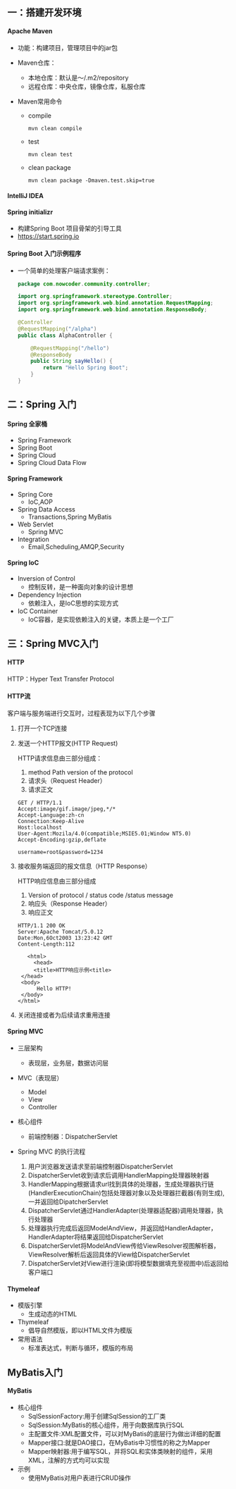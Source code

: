 

## 一：搭建开发环境

#### Apache Maven

- 功能：构建项目，管理项目中的jar包
- Maven仓库：
  - 本地仓库：默认是～/.m2/repository
  - 远程仓库：中央仓库，镜像仓库，私服仓库

- Maven常用命令

  - compile

    ```
    mvn clean compile
    ```

  - test

    ```
    mvn clean test
    ```

  - clean package

    ```
    mvn clean package -Dmaven.test.skip=true
    ```

#### IntelliJ IDEA

#### Spring initializr

- 构建Spring Boot 项目骨架的引导工具
- https://start.spring.io

#### Spring Boot 入门示例程序

- 一个简单的处理客户端请求案例：

  ```java
  package com.nowcoder.community.controller;
  
  import org.springframework.stereotype.Controller;
  import org.springframework.web.bind.annotation.RequestMapping;
  import org.springframework.web.bind.annotation.ResponseBody;
  
  @Controller
  @RequestMapping("/alpha")
  public class AlphaController {
  
      @RequestMapping("/hello")
      @ResponseBody
      public String sayHello() {
          return "Hello Spring Boot";
      }
  }
  ```

  

## 二：Spring 入门

#### Spring 全家桶

- Spring Framework
- Spring Boot
- Spring Cloud
- Spring Cloud Data Flow

#### Spring Framework

- Spring Core
  - IoC,AOP
- Spring Data Access
  - Transactions,Spring MyBatis
- Web Servlet
  - Spring MVC
- Integration
  - Email,Scheduling,AMQP,Security

#### Spring IoC

- Inversion of Control
  - 控制反转，是一种面向对象的设计思想
- Dependency Injection
  - 依赖注入，是IoC思想的实现方式
- IoC Container
  - IoC容器，是实现依赖注入的关键，本质上是一个工厂

 ## 三：Spring MVC入门

#### HTTP

HTTP：Hyper Text Transfer Protocol

#### HTTP流

客户端与服务端进行交互时，过程表现为以下几个步骤

1. 打开一个TCP连接

2. 发送一个HTTP报文(HTTP Request)

   HTTP请求信息由三部分组成：

   1. method  Path  version of the protocol
   2. 请求头（Request Header）
   3. 请求正文

   ```http
   GET / HTTP/1.1
   Accept:image/gif.image/jpeg,*/*
   Accept-Language:zh-cn
   Connection:Keep-Alive
   Host:localhost
   User-Agent:Mozila/4.0(compatible;MSIE5.01;Window NT5.0)
   Accept-Encoding:gzip,deflate
   
   username=root&password=1234
   ```

3. 接收服务端返回的报文信息（HTTP Response）

   HTTP响应信息由三部分组成

   1. Version of protocol / status code /status message
   2. 响应头（Response Header）
   3. 响应正文

   ```http
   HTTP/1.1 200 OK
   Server:Apache Tomcat/5.0.12
   Date:Mon,6Oct2003 13:23:42 GMT
   Content-Length:112
    
      <html>
        <head>
        <title>HTTP响应示例<title>
    </head>
    <body>
         Hello HTTP!
    </body>
   </html>
   ```

4. 关闭连接或者为后续请求重用连接

#### Spring MVC

- 三层架构
  - 表现层，业务层，数据访问层

- MVC（表现层）
  - Model
  - View
  - Controller
- 核心组件
  - 前端控制器：DispatcherServlet
- Spring MVC 的执行流程
  1. 用户浏览器发送请求至前端控制器DispatcherServlet
  2. DispatcherServlet收到请求后调用HandlerMapping处理器映射器
  3. HandlerMapping根据请求url找到具体的处理器，生成处理器执行链(HandlerExecutionChain)包括处理器对象以及处理器拦截器(有则生成),一并返回给DipatcherServlet
  4. DispatcherServlet通过HandlerAdapter(处理器适配器)调用处理器，执行处理器
  5. 处理器执行完成后返回ModelAndView，并返回给HandlerAdapter，HandlerAdapter将结果返回给DispatcherServlet
  6. DispatcherServlet将ModelAndView传给ViewResolver视图解析器，ViewResolver解析后返回具体的View给DispatcherServlet
  7. DispatcherServlet对View进行渲染(即将模型数据填充至视图中)后返回给客户端口

#### Thymeleaf

- 模版引擎
  - 生成动态的HTML
- Thymeleaf
  - 倡导自然模版，即以HTML文件为模版
- 常用语法
  - 标准表达式，判断与循环，模版的布局

## MyBatis入门

#### MyBatis

- 核心组件
  - SqlSessionFactory:用于创建SqlSession的工厂类
  - SqlSession:MyBatis的核心组件，用于向数据库执行SQL
  - 主配置文件:XML配置文件，可以对MyBatis的底层行为做出详细的配置
  - Mapper接口:就是DAO接口，在MyBatis中习惯性的称之为Mapper
  - Mapper映射器:用于编写SQL，并将SQL和实体类映射的组件，采用XML，注解的方式均可以实现
- 示例
  - 使用MyBatis对用户表进行CRUD操作



